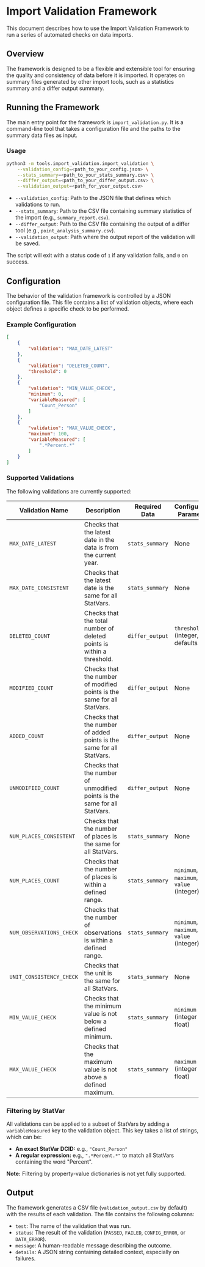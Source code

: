 # Import Validation Framework

This document describes how to use the Import Validation Framework to run a series of automated checks on data imports.

## Overview

The framework is designed to be a flexible and extensible tool for ensuring the quality and consistency of data before it is imported. It operates on summary files generated by other import tools, such as a statistics summary and a differ output summary.

## Running the Framework

The main entry point for the framework is `import_validation.py`. It is a command-line tool that takes a configuration file and the paths to the summary data files as input.

### Usage

```bash
python3 -m tools.import_validation.import_validation \
    --validation_config=<path_to_your_config.json> \
    --stats_summary=<path_to_your_stats_summary.csv> \
    --differ_output=<path_to_your_differ_output.csv> \
    --validation_output=<path_for_your_output.csv>
```

- `--validation_config`: Path to the JSON file that defines which validations to run.
- `--stats_summary`: Path to the CSV file containing summary statistics of the import (e.g., `summary_report.csv`).
- `--differ_output`: Path to the CSV file containing the output of a differ tool (e.g., `point_analysis_summary.csv`).
- `--validation_output`: Path where the output report of the validation will be saved.

The script will exit with a status code of `1` if any validation fails, and `0` on success.

## Configuration

The behavior of the validation framework is controlled by a JSON configuration file. This file contains a list of validation objects, where each object defines a specific check to be performed.

### Example Configuration

```json
[
    {
        "validation": "MAX_DATE_LATEST"
    },
    {
        "validation": "DELETED_COUNT",
        "threshold": 0
    },
    {
        "validation": "MIN_VALUE_CHECK",
        "minimum": 0,
        "variableMeasured": [
            "Count_Person"
        ]
    },
    {
        "validation": "MAX_VALUE_CHECK",
        "maximum": 100,
        "variableMeasured": [
            ".*Percent.*"
        ]
    }
]
```

### Supported Validations

The following validations are currently supported:

| Validation Name           | Description                                                              | Required Data     | Configuration Parameters                               |
| ------------------------- | ------------------------------------------------------------------------ | ----------------- | ------------------------------------------------------ |
| `MAX_DATE_LATEST`         | Checks that the latest date in the data is from the current year.        | `stats_summary`   | None                                                   |
| `MAX_DATE_CONSISTENT`     | Checks that the latest date is the same for all StatVars.                | `stats_summary`   | None                                                   |
| `DELETED_COUNT`           | Checks that the total number of deleted points is within a threshold.    | `differ_output`   | `threshold` (integer, defaults to 0)                   |
| `MODIFIED_COUNT`          | Checks that the number of modified points is the same for all StatVars.  | `differ_output`   | None                                                   |
| `ADDED_COUNT`             | Checks that the number of added points is the same for all StatVars.     | `differ_output`   | None                                                   |
| `UNMODIFIED_COUNT`        | Checks that the number of unmodified points is the same for all StatVars. | `differ_output`   | None                                                   |
| `NUM_PLACES_CONSISTENT`   | Checks that the number of places is the same for all StatVars.           | `stats_summary`   | None                                                   |
| `NUM_PLACES_COUNT`        | Checks that the number of places is within a defined range.              | `stats_summary`   | `minimum`, `maximum`, or `value` (integer)             |
| `NUM_OBSERVATIONS_CHECK`  | Checks that the number of observations is within a defined range.        | `stats_summary`   | `minimum`, `maximum`, or `value` (integer)             |
| `UNIT_CONSISTENCY_CHECK`  | Checks that the unit is the same for all StatVars.                       | `stats_summary`   | None                                                   |
| `MIN_VALUE_CHECK`         | Checks that the minimum value is not below a defined minimum.            | `stats_summary`   | `minimum` (integer or float)                           |
| `MAX_VALUE_CHECK`         | Checks that the maximum value is not above a defined maximum.            | `stats_summary`   | `maximum` (integer or float)                           |

### Filtering by StatVar

All validations can be applied to a subset of StatVars by adding a `variableMeasured` key to the validation object. This key takes a list of strings, which can be:

- **An exact StatVar DCID:** e.g., `"Count_Person"`
- **A regular expression:** e.g., `".*Percent.*"` to match all StatVars containing the word "Percent".

**Note:** Filtering by property-value dictionaries is not yet fully supported.

## Output

The framework generates a CSV file (`validation_output.csv` by default) with the results of each validation. The file contains the following columns:

- `test`: The name of the validation that was run.
- `status`: The result of the validation (`PASSED`, `FAILED`, `CONFIG_ERROR`, or `DATA_ERROR`).
- `message`: A human-readable message describing the outcome.
- `details`: A JSON string containing detailed context, especially on failures.
